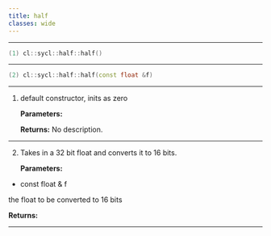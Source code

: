 ```yaml
---
title: half
classes: wide
---
```



---

```cpp
(1) cl::sycl::half::half()
```

---

```cpp
(2) cl::sycl::half::half(const float &f)
```

---

1. default constructor, inits as zero 

   **Parameters:**

   **Returns:** No description.

---

2. Takes in a 32 bit float and converts it to 16 bits. 

   **Parameters:**

  * const float & f

   the float to be converted to 16 bits 

   **Returns:** 

---


